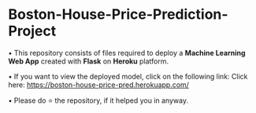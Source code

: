 # Boston-House-Price-Prediction-Project


• This repository consists of files required to deploy a **Machine Learning Web App** created with **Flask** on **Heroku** platform.

• If you want to view the deployed model, click on the following link:
Click here: https://boston-house-price-pred.herokuapp.com/

• Please do ⭐ the repository, if it helped you in anyway.

